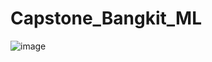 # Capstone_Bangkit_ML

![image](https://github.com/user-attachments/assets/cd004e7b-6c57-4b94-bcd8-58584db76095)
